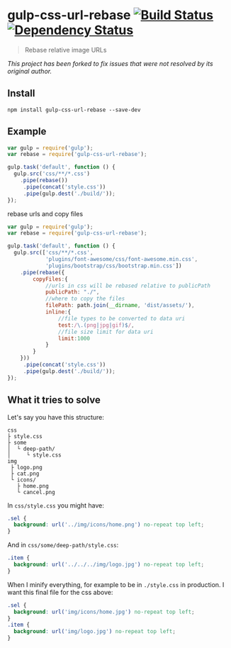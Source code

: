 # gulp-css-url-rebase [![Build Status](https://travis-ci.org/42Zavattas/gulp-css-url-rebase.svg?branch=master)](https://travis-ci.org/42Zavattas/gulp-css-url-rebase) [![Dependency Status](https://david-dm.org/42Zavattas/gulp-css-url-rebase.svg)](https://david-dm.org/42Zavattas/gulp-css-url-rebase)

> Rebase relative image URLs

_This project has been forked to fix issues that were not resolved by its original author._

## Install

    npm install gulp-css-url-rebase --save-dev

## Example

```javascript
var gulp = require('gulp');
var rebase = require('gulp-css-url-rebase');

gulp.task('default', function () {
  gulp.src('css/**/*.css')
    .pipe(rebase())
     .pipe(concat('style.css'))
     .pipe(gulp.dest('./build/'));
});
```

rebase urls and copy files

```javascript
var gulp = require('gulp');
var rebase = require('gulp-css-url-rebase');

gulp.task('default', function () {
  gulp.src(['css/**/*.css',
            'plugins/font-awesome/css/font-awesome.min.css',
            'plugins/bootstrap/css/bootstrap.min.css'])
    .pipe(rebase({
        copyFiles:{
            //urls in css will be rebased relative to publicPath
            publicPath: "./",
            //where to copy the files
            filePath: path.join(__dirname, 'dist/assets/'),
            inline:{
                //file types to be converted to data uri
                test:/\.(png|jpg|gif)$/,
                //file size limit for data uri
                limit:1000
            }
        }    
    }))
     .pipe(concat('style.css'))
     .pipe(gulp.dest('./build/'));
});
```

## What it tries to solve

Let's say you have this structure:

    css
    ├ style.css
    ├ some
    │  └ deep-path/
    │     └ style.css
    img
     ├ logo.png
     ├ cat.png
     └ icons/
       ├ home.png
       └ cancel.png

In `css/style.css` you might have:

```css
.sel {
  background: url('../img/icons/home.png') no-repeat top left;
}
```

And in `css/some/deep-path/style.css`:

```css
.item {
  background: url('../../../img/logo.jpg') no-repeat top left;
}
```

When I minify everything, for example to be in `./style.css` in
production. I want this final file for the css above:

```css
.sel {
  background: url('img/icons/home.jpg') no-repeat top left;
}
.item {
  background: url('img/logo.jpg') no-repeat top left;
}
```

